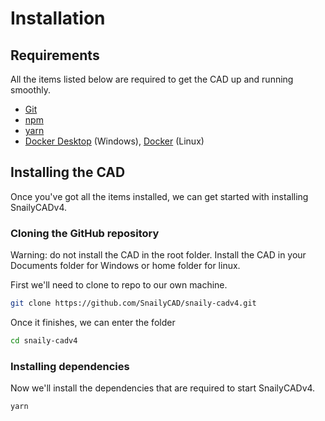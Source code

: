 # Installation

## Requirements

All the items listed below are required to get the CAD up and running smoothly.

- [Git](https://git-scm.com/downloads)
- [npm](https://npmjs.org)
- [yarn](https://yarnpkg.com)
- [Docker Desktop](https://docker.com/get-started) (Windows), [Docker](https://docker.com/get-started) (Linux)

## Installing the CAD

Once you've got all the items installed, we can get started with installing SnailyCADv4.

### Cloning the GitHub repository

<div style={{ marginTop: "1em", background: "#C19C00", color: "#1a1a1a", padding: "0.5em 0.8em", borderRadius: "0.3em" }}>
    <span style={{fontWeight: "bold"}}>Warning:</span> do not install the CAD in the root folder.
    Install the CAD in your <span style={{fontWeight: "bold"}}>Documents</span>
    folder for Windows or <span style={{fontWeight: "bold"}}>home</span> folder for linux.
</div>

First we'll need to clone to repo to our own machine.

```bash
git clone https://github.com/SnailyCAD/snaily-cadv4.git
```

Once it finishes, we can enter the folder

```bash
cd snaily-cadv4
```

### Installing dependencies

Now we'll install the dependencies that are required to start SnailyCADv4.

```bash
yarn
```
